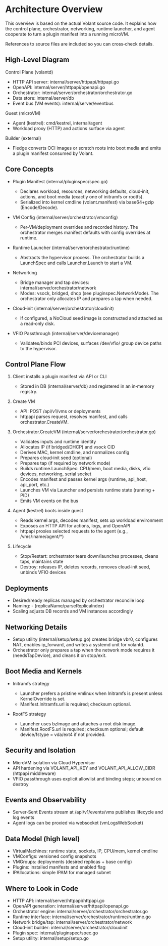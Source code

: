 # Architecture Overview

This overview is based on the actual Volant source code. It explains how the control plane, orchestrator, networking, runtime launcher, and agent cooperate to turn a plugin manifest into a running microVM.

References to source files are included so you can cross‑check details.

## High‑Level Diagram

Control Plane (volantd)
- HTTP API server: internal/server/httpapi/httpapi.go
- OpenAPI: internal/server/httpapi/openapi.go
- Orchestrator: internal/server/orchestrator/orchestrator.go
- Data store: internal/server/db
- Event bus (VM events): internal/server/eventbus

Guest (microVM)
- Agent (kestrel): cmd/kestrel, internal/agent
- Workload proxy (HTTP) and actions surface via agent

Builder (external)
- Fledge converts OCI images or scratch roots into boot media and emits a plugin manifest consumed by Volant.

## Core Concepts

- Plugin Manifest (internal/pluginspec/spec.go)
  - Declares workload, resources, networking defaults, cloud‑init, actions, and boot media (exactly one of initramfs or rootfs).
  - Serialized into kernel cmdline (volant.manifest) via base64+gzip (Encode/Decode).

- VM Config (internal/server/orchestrator/vmconfig)
  - Per‑VM/deployment overrides and recorded history. The orchestrator merges manifest defaults with config overrides at runtime.

- Runtime Launcher (internal/server/orchestrator/runtime)
  - Abstracts the hypervisor process. The orchestrator builds a LaunchSpec and calls Launcher.Launch to start a VM.

- Networking
  - Bridge manager and tap devices: internal/server/orchestrator/network
  - Modes: vsock, bridged, dhcp (see pluginspec.NetworkMode). The orchestrator only allocates IP and prepares a tap when needed.

- Cloud‑init (internal/server/orchestrator/cloudinit)
  - If configured, a NoCloud seed image is constructed and attached as a read‑only disk.

- VFIO Passthrough (internal/server/devicemanager)
  - Validates/binds PCI devices, surfaces /dev/vfio/ group device paths to the hypervisor.

## Control Plane Flow

1) Client installs a plugin manifest via API or CLI
   - Stored in DB (internal/server/db) and registered in an in‑memory registry.

2) Create VM
   - API: POST /api/v1/vms or deployments
   - httpapi parses request, resolves manifest, and calls orchestrator.CreateVM.

3) Orchestrator.CreateVM (internal/server/orchestrator/orchestrator.go)
   - Validates inputs and runtime identity
   - Allocates IP (if bridged/DHCP) and vsock CID
   - Derives MAC, kernel cmdline, and normalizes config
   - Prepares cloud‑init seed (optional)
   - Prepares tap (if required by network mode)
   - Builds runtime.LaunchSpec: CPU/mem, boot media, disks, vfio devices, networking, serial socket
   - Encodes manifest and passes kernel args (runtime, api_host, api_port, etc.)
   - Launches VM via Launcher and persists runtime state (running + PID)
   - Emits VM events on the bus

4) Agent (kestrel) boots inside guest
   - Reads kernel args, decodes manifest, sets up workload environment
   - Exposes an HTTP API for actions, logs, and OpenAPI
   - httpapi proxies selected requests to the agent (e.g., /vms/:name/agent/*)

5) Lifecycle
   - Stop/Restart: orchestrator tears down/launches processes, cleans taps, maintains state
   - Destroy: releases IP, deletes records, removes cloud‑init seed, unbinds VFIO devices

## Deployments

- Desired/ready replicas managed by orchestrator reconcile loop
- Naming: <deployment>-<n> (replicaName/parseReplicaIndex)
- Scaling adjusts DB records and VM instances accordingly

## Networking Details

- Setup utility (internal/setup/setup.go) creates bridge vbr0, configures NAT, enables ip_forward, and writes a systemd unit for volantd.
- Orchestrator only prepares a tap when the network mode requires it (needsTapDevice), and cleans it on stop/exit.

## Boot Media and Kernels

- Initramfs strategy
  - Launcher prefers a pristine vmlinux when Initramfs is present unless KernelOverride is set.
  - Manifest.Initramfs.url is required; checksum optional.

- RootFS strategy
  - Launcher uses bzImage and attaches a root disk image.
  - Manifest.RootFS.url is required; checksum optional; default device/fstype = vda/ext4 if not provided.

## Security and Isolation

- MicroVM isolation via Cloud Hypervisor
- API hardening via VOLANT_API_KEY and VOLANT_API_ALLOW_CIDR (httpapi middleware)
- VFIO passthrough uses explicit allowlist and binding steps; unbound on destroy

## Events and Observability

- Server‑Sent Events stream at /api/v1/events/vms publishes lifecycle and log events
- Agent logs can be proxied via websocket (vmLogsWebSocket)

## Data Model (high level)

- VirtualMachines: runtime state, sockets, IP, CPU/mem, kernel cmdline
- VMConfigs: versioned config snapshots
- VMGroups: deployments (desired replicas + base config)
- Plugins: installed manifests and enabled flag
- IPAllocations: simple IPAM for managed subnet

## Where to Look in Code

- HTTP API: internal/server/httpapi/httpapi.go
- OpenAPI generation: internal/server/httpapi/openapi.go
- Orchestrator engine: internal/server/orchestrator/orchestrator.go
- Runtime interface: internal/server/orchestrator/runtime/runtime.go
- Network bridge/tap: internal/server/orchestrator/network
- Cloud‑init builder: internal/server/orchestrator/cloudinit
- Plugin spec: internal/pluginspec/spec.go
- Setup utility: internal/setup/setup.go
